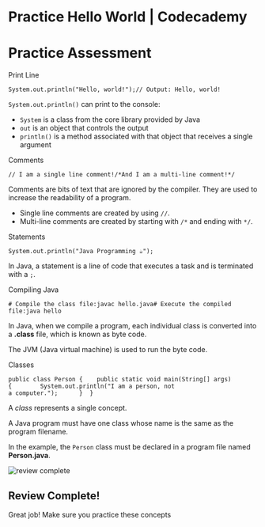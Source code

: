 # Practice Hello World | Codecademy

# Practice Assessment

Print Line

```
System.out.println("Hello, world!");// Output: Hello, world!
```

`System.out.println()` can print to the console:

-   `System` is a class from the core library provided by Java
-   `out` is an object that controls the output
-   `println()` is a method associated with that object that receives a single argument

Comments

```
// I am a single line comment!/*And I am a multi-line comment!*/
```

Comments are bits of text that are ignored by the compiler. They are used to increase the readability of a program.

-   Single line comments are created by using `//`.
-   Multi-line comments are created by starting with `/*` and ending with `*/`.

Statements

```
System.out.println("Java Programming ☕️");
```

In Java, a statement is a line of code that executes a task and is terminated with a `;`.

Compiling Java

```
# Compile the class file:javac hello.java# Execute the compiled file:java hello
```

In Java, when we compile a program, each individual class is converted into a **.class** file, which is known as byte code.

The JVM (Java virtual machine) is used to run the byte code.

Classes

```
public class Person {    public static void main(String[] args) {        System.out.println("I am a person, not a computer.");      }  }
```

A _class_ represents a single concept.

A Java program must have one class whose name is the same as the program filename.

In the example, the `Person` class must be declared in a program file named **Person.java**.

![review complete](/_le/_next/static/images/review-complete.7faf9ee0b1558075e974f1bd9f71df6b.png)

## Review Complete!

Great job! Make sure you practice these concepts
